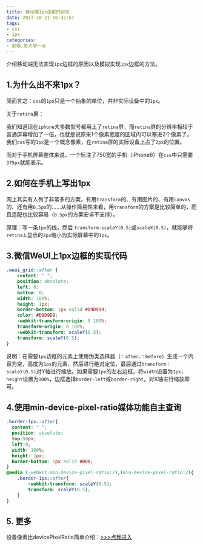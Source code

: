 ```yaml
---
title: 移动端1px边框的实现
date: 2017-10-21 16:32:57
tags:
- css
- 1px
categories:
- 前端,每天学一点
---
```

介绍移动端无法实现`1px`边框的原因以及模拟实现`1px`边框的方法。

<!--more-->

## 1.为什么出不来1px？

简而言之：`css`的`1px`只是一个抽象的单位，并非实际设备中的`1px`。

关于`retina`屏： 

我们知道现在`iphone`大多数型号都用上了`retina`屏，而`retina`屏的分辨率相较于普通屏幕增加了一倍，也就是说原来1个像素宽度的区域内可以塞进2个像素了。我们`css`写的`1px`是一个概念像素，在`retina`屏的实际设备上占了`2px`的位置。

而对于手机屏幕整体来说，一个标注了750宽的手机（iPhone6）在`css`中只需要`375px`就能表示。

## 2.如何在手机上写出1px

网上其实有人列了非常多的方案，有用`transform`的、有用图片的、有用`canvas`的、还有用`0.5px`的……从操作简易性来看，用`transform`的方案是比较简单的，而且适配也比较容易（`0.5px`的方案安卓不支持）。

原理：写一条`1px`的线，然后 `transform:scaleY(0.5)`或`scaleX(0.5)`，就能够将`retina上`显示的`2px`缩小为实际屏幕中的`1px`。

## 3.微信WeUI上1px边框的实现代码

```css
.weui_grid::after {
    content: " ";
    position: absolute;
    left: 0;
    bottom: 0;
    width: 100%;
    height: 1px;
    border-bottom: 1px solid #D9D9D9;
    color: #D9D9D9;
    -webkit-transform-origin: 0 100%;
    transform-origin: 0 100%;
    -webkit-transform: scaleY(0.5);
    transform: scaleY(0.5);
}
```
说明：在需要`1px`边框的元素上使用伪类选择器（`：after，：before`）生成一个内容为空，高度为`1px`的元素，然后进行绝对定位，最后通过`transform：scaleY(0.5)`对Y轴进行缩放。如果需要`1px`的左右边框，将`width`设置为`1px`，`height`设置为`100%`，边框选择`border-left`或`border-right`，对X轴进行缩放即可。

## 4.使用min-device-pixel-ratio媒体功能自主查询

```css
.border-1px::after{
  content: " ";
  position: absolute;
  top:50px;
  left:0;
  width: 100%;
  height: 1px;
  border-bottom: 1px solid #000;
}
@media (-webkit-min-device-pixel-ratio:2),(min-device-pixel-ratio:2){
    .border-1px::after{
        -webkit-transform: scaleY(0.5);
        transform: scaleY(0.5);
    }
}
```

## 5. 更多

设备像素比devicePixelRatio简单介绍：[>>>点我进入](https://www.zhangxinxu.com/wordpress/2012/08/window-devicepixelratio/)

